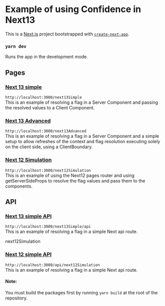 # Example of using Confidence in Next13

This is a [Next.js](https://nextjs.org/) project bootstrapped with [`create-next-app`](https://github.com/vercel/next.js/tree/canary/packages/create-next-app).

### `yarn dev`

Runs the app in the development mode.

## Pages

### [Next 13 simple](http://localhost:3000/next13Simple)

`http://localhost:3000/next13Simple` \
This is an example of resolving a flag in a Server Component and passing the resolved values to a Client Component.

### [Next 13 Advanced](http://localhost:3000/next13Advanced)

`http://localhost:3000/next13Advanced` \
This is an example of resolving a flag in a Server Component and a simple setup to allow refreshes of the context and
flag resolution executing solely on the client side, using a ClientBoundary.

### [Next 12 Simulation](http://localhost:3000/next12Simulation)

`http://localhost:3000/next12Simulation` \
This is an example of using the Next12 pages router and using getServerSideProps to resolve the flag values and pass
them to the components.

## API

### [Next 13 simple API](http://localhost:3000/next13Simple/api)

`http://localhost:3000/next13Simple/api` \
This is an example of resolving a flag in a simple Next api route.

next12Simulation

### [Next 12 simple API](http://localhost:3000/api/next12Simulation)

`http://localhost:3000/api/next12Simulation` \
This is an example of resolving a flag in a simple Next api route.

#### Note:

You must build the packages first by running `yarn build` at the root of the repository.
